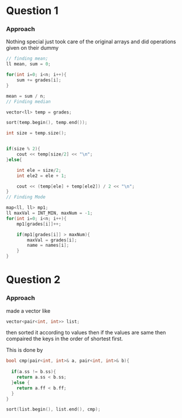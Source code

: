# Question 1
 
### Approach 

Nothing special just took care of the original arrays and did operations given on their dummy
```c++
// finding mean;
ll mean, sum = 0;

for(int i=0; i<n; i++){
    sum += grades[i];
}

mean = sum / n;
// Finding median

vector<ll> temp = grades;

sort(temp.begin(), temp.end());

int size = temp.size();


if(size % 2){
    cout << temp[size/2] << "\n";
}else{

    int ele = size/2;
    int ele2 = ele + 1;

    cout << (temp[ele] + temp[ele2]) / 2 << "\n";
}
// Finding Mode

map<ll, ll> mp1;
ll maxVal = INT_MIN, maxNum = -1;
for(int i=0; i<n; i++){
    mp1[grades[i]]++;

    if(mp1[grades[i]] > maxNum){
        maxVal = grades[i];
        name = names[i];
    }
}

```

# Question 2
 
### Approach 

made a vector like
```c++
vector<pair<int, int>> list;
```

then sorted it according to values then if the values are same then compaired the keys in the order of shortest first.

This is done by 
```c++
bool cmp(pair<int, int>& a, pair<int, int>& b){
 
  if(a.ss != b.ss){
    return a.ss < b.ss;
  }else {
    return a.ff < b.ff;
  }
}

sort(list.begin(), list.end(), cmp);

```